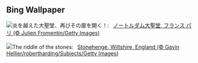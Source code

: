 ## Bing Wallpaper
![](https://www.bing.com/th?id=OHR.ReopeningNotreDame_JA-JP8512031523_UHD.jpg&w=1000)炎を越えた大聖堂、再びその扉を開く！:&nbsp;&ensp;[ノートルダム大聖堂, フランス パリ (© Julien Fromentin/Getty Images)](https://www.bing.com/th?id=OHR.ReopeningNotreDame_JA-JP8512031523_UHD.jpg)
<br><br/>
![](https://www.bing.com/th?id=OHR.Stonehenge2024_EN-GB3942393785_UHD.jpg&w=1000)The riddle of the stones:&nbsp;&ensp;[Stonehenge, Wiltshire, England (© Gavin Hellier/robertharding/Subjects/Getty Images)](https://www.bing.com/th?id=OHR.Stonehenge2024_EN-GB3942393785_UHD.jpg)
<br><br/>
